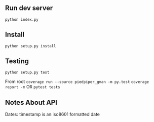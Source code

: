 ## Run dev server
`python index.py`

## Install
`python setup.py install`

## Testing

`python setup.py test`

From root
`coverage run --source piedpiper_gman -m py.test`
`coverage report -m`
OR
`pytest tests`


## Notes About API
Dates: timestamp is an iso8601 formatted date
